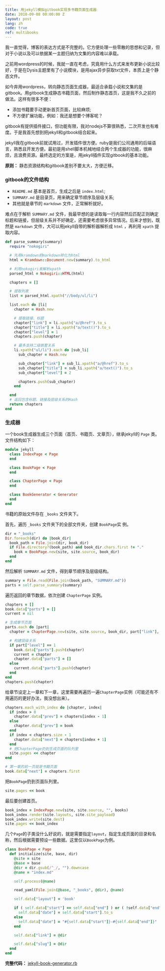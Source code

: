 ```yaml
---
title: 用jekyll模拟gitbook实现多书籍页面生成器
date: 2018-09-08 00:00:00 Z
layout: post
lang: zh
code: true
ref: multibooks
---
```


我一直觉得，博客的表达方式是不完整的。它方便处理一些零散的思想和记录，但对于小说以及可以依据某一主题归纳为文集的内容难以承载。

之前用wordpress的时候，我就一直在考虑，究竟用什么方式来发布更新小说比较好，于是在Dysis主题里有了小说模块，是用ajax异步获取txt文件，本质上是个静态文件。

如今弃用wordpress，转向静态页面生成器，最适合承载小说和文集的是gitbook。用gitbook生成静态书籍页面，然后制作静态首页，这是我不久之前的做法。这样有很多不便：

- 添加书籍要手动更新首页页面，比较麻烦;
- 不方便扩展功能，例如：我还是想要个博客呢？

gitbook有提供插件接口，但功能有限，我对nodejs不算很熟悉，二次开发也有难度。于是我首先想到把jekyll和gitbook结合起来。

jekyll我在gitbook前就试用过，开发插件很方便。ruby是我们公司通用的后端语言，熟悉且开发方便。最初是用shell脚本机械地结合两个生成器的功能，很麻烦，且浪费资源。最终选定的方案是，用jekyll插件实现gitbook的基本功能。

**原则：** 静态资源结构和gitbook差别不要太大，方便迁移。

### gitbook的文件结构

- `README.md` 基本是首页，生成之后是 `index.html`;
- `SUMMARY.md` 是目录页，用来确定章节顺序及层级关系;
- 其他就是章节的 `markdown` 文件，正常解析就好。

难点在于解析 `SUMMARY.md` 文件，我最早想的是读取每一行内容然后匹配正则确定标题和链接，但层级关系并不好确定，还需要考虑很多异常情况。后来才想到，既然是 `markdown` 文件，大可以用jekyll自带的解析器解析成 `html` ，再利用 `xpath` 提取内容。

```ruby
def parse_summary(summary)
  require "nokogiri"

  # 先用kramdown把markdown转化为html
  html = Kramdown::Document.new(summary).to_html

  # 利用nokogiri来解析xpath
  parsed_html = Nokogiri::HTML(html)

  chapters = []

  # 提取列表
  list = parsed_html.xpath("//body/ul/li")

  list.each do |li|
    chapter = Hash.new

    # 提取链接、标题
    chapter["link"] = li.xpath("a/@href").to_s
    chapter["title"] = li.xpath("a/text()").to_s
    chapter["level"] = 1
    chapters.push(chapter)

    # 最多支持二级嵌套关系
    li.xpath("ul/li").each do |sub_li|
      sub_chapter = Hash.new

      sub_chapter["link"] = sub_li.xpath("a/@href").to_s
      sub_chapter["title"] = sub_li.xpath("a/text()").to_s
      sub_chapter["level"] = 2

      chapters.push(sub_chapter)
    end

  end
  # 返回包含标题、链接及层级关系的Hash
  return chapters
end
```

### 生成器

一个book生成器生成三个页面（首页、书籍页、文章页），继承jekyll的 `Page` 类。文件结构如下：

```ruby
module jekyll
  class IndexPage < Page
  end

  class BookPage < Page
  end

  class ChapterPage < Page
  end

  class BookGenerator < Generator
  end
end
```

书籍的原始文件存在 `_books` 文件夹下。

首先，遍历 `_books` 文件夹下的全部文件夹，创建 `BookPage`实 例。

```ruby
dir = "_books"
Dir.foreach(dir) do |book_dir|
  book_path = File.join(dir, book_dir)
  if File.directory?(book_path) and book_dir.chars.first != "."
    book = BookPage.new(site, site.source, book_dir)
  end
end
```

然后解析 `SUMMARY.md` 文件，得到章节顺序及层级结构。

```ruby
summary = File.read(File.join(book_path, "SUMMARY.md"))
parts = self.parse_summary(summary)
```

遍历返回的章节数据，依次创建 `ChapterPage` 实例。

```ruby
chapters = []
book.data["parts"] = []
current = nil

# 生成章节页面
parts.each do |part|
  chapter = ChapterPage.new(site, site.source, book_dir, part["link"], book, part)

  # 构建层级关系
  if part["level"] == 1
    book.data["parts"].push(chapter)
    current = chapter
    chapter.data["parts"] = []
  else
    current.data["parts"].push(chapter)
  end
end
chapters.push(chapter)
```

给章节设定上一章和下一章，这里需要再遍历一遍`ChapterPage`实例（可能还有不用遍历的更好办法，我没想出来）。

```ruby
chapters.each_with_index do |chapter, index|
  if index > 0
    chapter.data["prev"] = chapters[index - 1]
  else
    chapter.data["prev"] = book
  end
  if index < chapters.size - 1
    chapter.data["next"] = chapters[index + 1]
  end
  # 把ChapterPage扔到生成页面的队列里
  site.pages << chapter
end

# 第一章的前一页就是书籍页面
book.data["next"] = chapters.first
```

把`BookPage`扔到页面队列里。

```ruby
site.pages << book
```

最后要创建首页。

```ruby
book_index = IndexPage.new(site, site.source, "", books)
book_index.render(site.layouts, site.site_payload)
book_index.write(site.dest)
site.pages << book_index
```

几个`Page`的子类没什么好说的，就是需要指定`layout`，指定生成页面的目录和名称，然后根据需要预设一些数据。这里仅以`BookPage`为例。

```ruby
class BookPage < Page
  def initialize(site, base, dir)
    @site = site
    @base = base
    @dir = dir.gsub(/^_/, "").downcase
    @name = "index.md"

    self.process(@name)

    read_yaml(File.join(@base, "_books", @dir), @name)

    self.data["layout"] = 'book'

    if ( self.data["start"] == self.data["end"] ) or ( !self.data["end"] )
      self.data["date"] = self.data["start"].to_s
    else
      self.data["date"] = "#{self.data["start"]}-#{self.data["end"]}"
    end

    self.data["link"] = @dir

    self.data["slug"] = @dir
  end
end
```

**完整代码：** [jekyll-book-generator.rb](https://github.com/erlzhang/persephone/blob/master/_plugins/jekyll-book-generator.rb)
